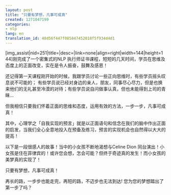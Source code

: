 ```yaml
---
layout: post
title: "只要有梦想，凡事可成真"
created: 1271047199
categories:
- nlp
lang: en
translation_id: 48d56f447f085847452018f5f934d4d1
---
```

<!--break-->
<p>[img_assist|nid=251|title=|desc=|link=none|align=right|width=144|height=144]刚完成了一个密集式的NLP 执行师证书课程，短短的几天时间，学员在思维及态度上的正面改变，实在是令人振奋，鼓舞及感恩！ </p>

<p>还记得第一天课程刚开始的时候，我跟学员讨论一些正向思维时，有些学员摇头叹息说不可能的； 有些学员说已经对身边的亲人，朋友，同事尽心尽力，但是也换来他们的无礼甚至冷漠的对待；有些学员说自问做事认真，但也未能得到上司的青睐…</p>

<p>但我相信只要我们怀着正面的思维和态度，运用有效的方法，一步一步，凡事可成真！ </p>

<p>其中，心理学之「自我实现的预言」就是以正面语句和信念在我们的脑中作出正面的启发，当我们全心全意地投入在预备及练习，预言的实现机会也自然得以大大的提高！ </p>

<p>以下是一段很感人的故事！当中的小女孩不断地渴想与Celine Dion 同台演出！小女孩是住在菲律宾的！或许您会想，怎会可能？但终于奇迹真的发生！而小女孩的美梦真的实现了！ </p>

<p>只要有梦想，凡事可成真！ </p>

<p>再长的路，一步步也能走完，再短的路，不迈步也无法到达! 您为您的梦想踏出了第一步了吗？ </p>

<object width="480" height="385"><param name="movie" value="http://www.youtube.com/v/U5rM2RN05Qg&hl=en_US&fs=1&"></param><param name= "allowFullScreen" value="true"></param><param name="allowscriptaccess" value="always"></param><embed src="http://www.youtube.com/v/U5rM2RN05Qg&hl=en_US&fs =1&" type="application/x-shockwave-flash" allowscriptaccess="always" allowfullscreen="true" width="480" height="385"></embed></object>
